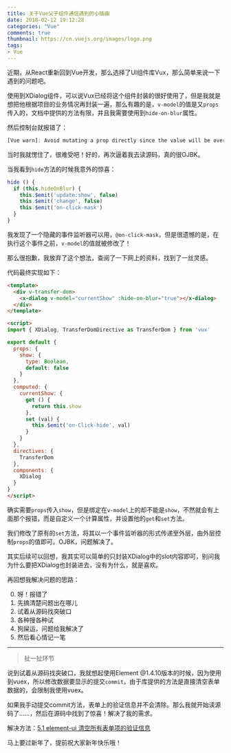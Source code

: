 ```yaml
---
title: 关于Vue父子组件通信遇到的小插曲
date: 2018-02-12 19:12:28
categories: "Vue"
comments: true
thumbnail: https://cn.vuejs.org/images/logo.png
tags:
- Vue
---
```


<!-- no node -->

<!-- more -->

近期，从React重新回到Vue开发，那么选择了UI组件库Vux，那么简单来说一下遇到的问题吧。

使用到XDialog组件，可以说Vux已经将这个组件封装的很好使用了，但是我就是想把他根据项目的业务情况再封装一遍，那么有趣的是，`v-model`的值是又`props`传入的，文档中提供的方法有限，并且我需要使用到`hide-on-blur`属性。

然后控制台就报错了：
```javascript
[Vue warn]: Avoid mutating a prop directly since the value will be overwritten whenever the parent component re-renders. Instead, use a data or computed property based on the prop's value. Prop being mutated: "..."
```

当时我就愣住了，很难受吧！好的，再次逼着我去读源码，真的很OJBK。

当我看到`hide`方法的时候我意外的惊喜：

```javascript
hide () {
  if (this.hideOnBlur) {
    this.$emit('update:show', false)
    this.$emit('change', false)
    this.$emit('on-click-mask')
  }
}
```

我发现了一个隐藏的事件监听器可以用，`@on-click-mask`，但是很遗憾的是，在执行这个事件之前，`v-model`的值就被修改了！

那么很抱歉，我放弃了这个想法，查阅了一下网上的资料，找到了一丝灵感。

代码最终实现如下：

```html
<template>
  <div v-transfer-dom>
    <x-dialog v-model="currentShow" :hide-on-blur="true"></x-dialog>
  </div>
</template>

<script>
import { XDialog, TransferDomDirective as TransferDom } from 'vux'

export default {
  props: {
    show: {
      type: Boolean,
      default: false
    }
  },
  computed: {
    currentShow: {
      get () {
        return this.show
      },
      set (val) {
        this.$emit('on-Click-hide', val)
      }
    }
  },
  directives: {
    TransferDom
  },
  components: {
    XDialog
  }
}
</script>
```

确实需要`props`传入`show`，但是绑定在`v-model`上的却不能是`show`，不然就会有上面那个报错，而是自定义一个计算属性，并设置他的`get`和`set`方法。

我们修改了原有的`set`方法，将其以一个事件监听器的形式传递至外层，由外层控制`props`的值即可。OJBK，问题解决了。

其实后续可以回想，我其实可以简单的只封装XDialog中的slot内容即可，别问我为什么要把XDialog也封装进去，没有为什么，就是喜欢。

再回想我解决问题的思路：

0. 呀！报错了
1. 先搞清楚问题出在哪儿
2. 试着从源码找突破口
3. 各种搜各种试
4. 狗屎运，问题给我解决了
5. 然后看心情记一笔

---
>扯一扯环节

说到试着从源码找突破口，我就想起使用Element @1.4.10版本的时候，因为使用到vuex，所以修改数据要显示的提交`commit`，由于库提供的方法是直接清空表单数据的，会限制我使用vuex。

如果我手动提交commit方法，表单上的验证信息并不会清除。那么我就开始读源码了……，然后在源码中找到了惊喜！解决了我的需求。

解决方法：[5.1 element-ui 清空所有表单项的验证信息](http://zongzi531.github.io/2017/11/25/%E8%BF%9B%E9%98%B6es6%E4%BA%8C/)

马上要过新年了，提前祝大家新年快乐哦！

